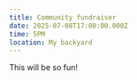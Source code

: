 ```yaml
---
title: Community fundraiser
date: 2025-07-08T17:00:00.000Z
time: 5PM
location: My backyard
---
```

This will be so fun!
